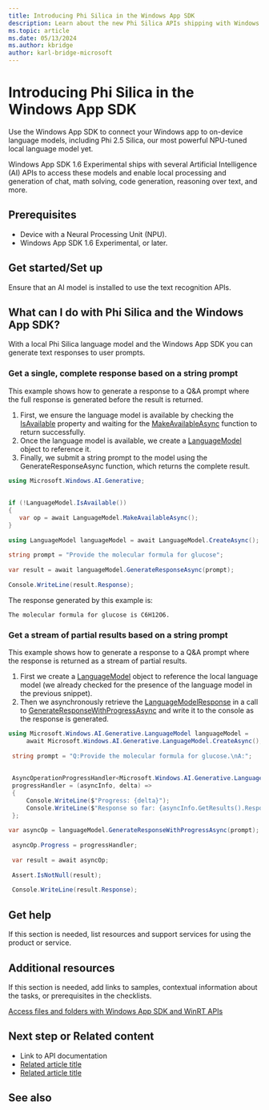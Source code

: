 ```yaml
---
title: Introducing Phi Silica in the Windows App SDK
description: Learn about the new Phi Silica APIs shipping with Windows App SDK 1.6 Experimental that can be used to access local language models for local processing and generation of chat, math solving, code generation, reasoning over text, and more.
ms.topic: article
ms.date: 05/13/2024
ms.author: kbridge
author: karl-bridge-microsoft
---
```


# Introducing Phi Silica in the Windows App SDK

Use the Windows App SDK to connect your Windows app to on-device language models, including Phi 2.5 Silica, our most powerful NPU-tuned local language model yet.

Windows App SDK 1.6 Experimental ships with several Artificial Intelligence (AI) APIs to access these models and enable local processing and generation of chat, math solving, code generation, reasoning over text, and more.

## Prerequisites

- Device with a Neural Processing Unit (NPU).
- Windows App SDK 1.6 Experimental, or later.

## Get started/Set up

Ensure that an AI model is installed to use the text recognition APIs.

## What can I do with Phi Silica and the Windows App SDK?

With a local Phi Silica language model and the Windows App SDK you can generate text responses to user prompts.

### Get a single, complete response based on a string prompt

This example shows how to generate a response to a Q&A prompt where the full response is generated before the result is returned.

1. First, we ensure the language model is available by checking the [IsAvailable](winappsdk-ai-phi-silica-api-ref.md) property and waiting for the [MakeAvailableAsync](winappsdk-ai-phi-silica-api-ref.md) function to return successfully.
1. Once the language model is available, we create a [LanguageModel](winappsdk-ai-phi-silica-api-ref.md) object to reference it.
1. Finally, we submit a string prompt to the model using the GenerateResponseAsync function, which returns the complete result.

```csharp
using Microsoft.Windows.AI.Generative; 
 
 
if (!LanguageModel.IsAvailable()) 
{ 
   var op = await LanguageModel.MakeAvailableAsync(); 
} 
 
using LanguageModel languageModel = await LanguageModel.CreateAsync(); 
 
string prompt = "Provide the molecular formula for glucose"; 
 
var result = await languageModel.GenerateResponseAsync(prompt); 
 
Console.WriteLine(result.Response); 
```

The response generated by this example is:

```output
The molecular formula for glucose is C6H12O6.
```

### Get a stream of partial results based on a string prompt

This example shows how to generate a response to a Q&A prompt where the response is returned as a stream of partial results.

1. First we create a [LanguageModel](winappsdk-ai-phi-silica-api-ref.md) object to reference the local language model (we already checked for the presence of the language model in the previous snippet).
1. Then we asynchronously retrieve the [LanguageModelResponse](winappsdk-ai-phi-silica-api-ref.md) in a call to [GenerateResponseWithProgressAsync](winappsdk-ai-phi-silica-api-ref.md) and write it to the console as the response is generated.

```csharp
using Microsoft.Windows.AI.Generative.LanguageModel languageModel = 
     await Microsoft.Windows.AI.Generative.LanguageModel.CreateAsync(); 
 
 string prompt = "Q:Provide the molecular formula for glucose.\nA:"; 
 
 
 AsyncOperationProgressHandler<Microsoft.Windows.AI.Generative.LanguageModelResponse, string> 
 progressHandler = (asyncInfo, delta) => 
 { 
     Console.WriteLine($"Progress: {delta}"); 
     Console.WriteLine($"Response so far: {asyncInfo.GetResults().Response()}"); 
 }; 
 
var asyncOp = languageModel.GenerateResponseWithProgressAsync(prompt); 
 
 asyncOp.Progress = progressHandler; 
 
 var result = await asyncOp; 
 
 Assert.IsNotNull(result); 
 
 Console.WriteLine(result.Response);
```

## Get help

If this section is needed, list resources and support services for using the product or service.

## Additional resources

If this section is needed, add links to samples, contextual information about the tasks, or prerequisites in the checklists.

[Access files and folders with Windows App SDK and WinRT APIs](/windows/apps/develop/files/winrt-files)

## Next step or Related content

- Link to API documentation
- [Related article title](link.md)
- [Related article title](link.md)

## See also
